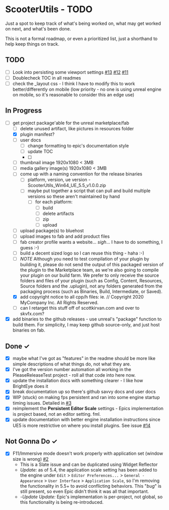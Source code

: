 ScooterUtils - TODO
====
Just a spot to keep track of what's being worked on, what may get worked on next, and  what's been done.  

This is not a formal roadmap, or even a prioritized list, just a shorthand to help keep things on track.

TODO
----
- [ ] Look into persisting some viewport settings [#13](https://github.com/ScottKirvan/ScooterUtils/issues/13) [#12](https://github.com/ScottKirvan/ScooterUtils/issues/12) [#11](https://github.com/ScottKirvan/ScooterUtils/issues/11)
- [ ] Doublecheck TOC in all readmes
- [ ] check the _layout css - I think I have to modify this to work better/differently on mobile (low priority - no one is using unreal engine on mobile, so it's reasonable to consider this an edge use)

In Progress
-----------
- [ ] get project package'able for the unreal marketplace/fab
	- [ ] delete unused artifact, like pictures in resources folder
	- [x] plugin manifest?
	- [ ] user docs
		- [ ] change formatting to epic's documentation style
		- [ ] update TOC
		- [ ] 
	- [ ] thumbnail image 1920x1080 < 3MB
	- [ ] media gallery image(s) 1920x1080 < 3MB
	- [ ] come up with a naming convention for the release binaries
		- [ ] platform, version, ue version - ScooterUtils_Win64_UE_5.5_v1.0.0.zip
		- [ ] maybe put together a script that can pull and build multiple versions so these aren't maintained by hand
			- [ ] for each platform:
				- [ ] build
				- [ ] delete artifacts
				- [ ] zip
				- [ ] upload
	- [ ] upload package(s) to bluehost
	- [ ] upload images to fab and add product files
	- [ ] fab creator profile wants a website... *sigh*... I have to do something, I guess :-)
	- [ ] build a decent sized logo so I can reuse this thing - haha :-)
	- [ ] *NOTE* Although you need to test compilation of your plugin by building it, please do not send the output of this packaged version of the plugin to the Marketplace team, as we're also going to compile your plugin on our build farm. We prefer to only receive the source folders and files of your plugin (such as Config, Content, Resources, Source folders and the .uplugin), not any folders generated from the packaging process (such as Binaries, Build, Intermediate, or Saved).
	- [x] add copyright notice to all cpp/h files: ie. // Copyright 2020 MyCompany Inc. All Rights Reserved.
	- [ ] can I retarget this stuff off of scottkirvan.com and over to skvfx.com?
- [x] add binaries to the github releases - use unreal's "package" function to build them.  For simplicity, I may keep github source-only, and just host binaries on fab.

Done ✓
------
- [x] maybe what I've got as "features" in the readme should be more like simple descriptions of what things do, not what they are.
- [x] I've got the version number automation all working in the PleaseReleaseTest project - roll all that code into here now.
- [x] update the installation docs with something clearer - I like how BrightEye does it
- [x] break documentation up so there's github savvy docs and user docs
- [x] WIP (stuck) on making fps persistent and ran into some engine startup timing issues.  Detailed in [#3](https://github.com/ScottKirvan/ScooterUtils/issues/3)
- [x] reimplement the **Persistent Editor Scale** settings - Epics implementation is project based, not an editor setting. fml.
- [x] update documentation with better engine installation instructions since UE5 is more restrictive on where you install plugins.  See issue [#14](https://github.com/ScottKirvan/ScooterUtils/issues/14)

Not Gonna Do ✓
------
- [x] F11/Immersive mode doesn't work properly with application set (window size is wrong) [#2](https://github.com/ScottKirvan/ScooterUtils/issues/2)
    - This is a Slate issue and can be duplicated using Widget Reflector
    - *Update:* as of 5.4, the application scale setting has been added to the engine under `Edit` > `Editor Preferences...` > `General - Appearance` > `User Interface` > `Application Scale`, so I'm removing the functionality in 5.5+ to avoid conflicting behaviors.  This "*bug*" is still present, so even Epic didn't think it was all that important.
    - -*Update Update:* Epic's implementation is per-project, not global, so this functionality is being re-introduced.